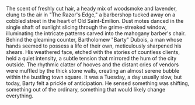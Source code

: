 The scent of freshly cut hair, a heady mix of woodsmoke and lavender, clung to the air in "The Razor's Edge," a barbershop tucked away on a cobbled street in the heart of Old Saint-Émilion.  Dust motes danced in the single shaft of sunlight slicing through the grime-streaked window, illuminating the intricate patterns carved into the mahogany barber's chair.  Behind the gleaming counter,  Bartholomew "Barty" Dubois, a man whose hands seemed to possess a life of their own, meticulously sharpened his shears.  His weathered face, etched with the stories of countless clients, held a quiet intensity, a subtle tension that mirrored the hum of the city outside.  The rhythmic clatter of hooves and the distant cries of vendors were muffled by the thick stone walls, creating an almost serene bubble within the bustling town square.  It was a Tuesday, a day usually slow, but today, Barty felt a prickle of anticipation.  He sensed something was shifting, something out of the ordinary, something that would likely change everything.
